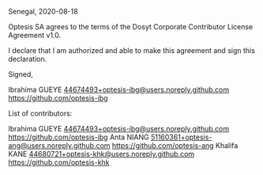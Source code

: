 Senegal, 2020-08-18

Optesis SA agrees to the terms of the Dosyt Corporate Contributor License
Agreement v1.0.

I declare that I am authorized and able to make this agreement and sign this
declaration.

Signed,

Ibrahima GUEYE 44674493+optesis-ibg@users.noreply.github.com https://github.com/optesis-ibg

List of contributors:

Ibrahima GUEYE 44674493+optesis-ibg@users.noreply.github.com https://github.com/optesis-ibg
Anta NIANG 51160361+optesis-ang@users.noreply.github.com https://github.com/optesis-ang
Khalifa KANE 44680721+optesis-khk@users.noreply.github.com https://github.com/optesis-khk
